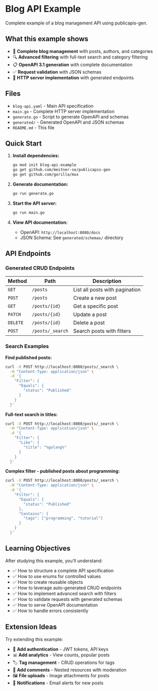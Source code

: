 # Blog API Example

Complete example of a blog management API using publicapis-gen.

## What this example shows

- 📝 **Complete blog management** with posts, authors, and categories
- 🔍 **Advanced filtering** with full-text search and category filtering
- 📋 **OpenAPI 3.1 generation** with complete documentation
- ✅ **Request validation** with JSON schemas
- 🚀 **HTTP server implementation** with generated endpoints

## Files

- `blog-api.yaml` - Main API specification
- `main.go` - Complete HTTP server implementation  
- `generate.go` - Script to generate OpenAPI and schemas
- `generated/` - Generated OpenAPI and JSON schemas
- `README.md` - This file

## Quick Start

1. **Install dependencies:**
   ```bash
   go mod init blog-api-example
   go get github.com/meitner-se/publicapis-gen
   go get github.com/gorilla/mux
   ```

2. **Generate documentation:**
   ```bash
   go run generate.go
   ```

3. **Start the API server:**
   ```bash
   go run main.go
   ```

4. **View API documentation:**
   - OpenAPI: `http://localhost:8080/docs`
   - JSON Schema: See `generated/schemas/` directory

## API Endpoints

### Generated CRUD Endpoints

| Method | Path | Description |
|--------|------|-------------|
| `GET` | `/posts` | List all posts with pagination |
| `POST` | `/posts` | Create a new post |  
| `GET` | `/posts/{id}` | Get a specific post |
| `PATCH` | `/posts/{id}` | Update a post |
| `DELETE` | `/posts/{id}` | Delete a post |
| `POST` | `/posts/_search` | Search posts with filters |

### Search Examples

**Find published posts:**
```bash
curl -X POST http://localhost:8080/posts/_search \
  -H "Content-Type: application/json" \
  -d '{
    "Filter": {
      "Equals": {
        "status": "Published"
      }
    }
  }'
```

**Full-text search in titles:**
```bash
curl -X POST http://localhost:8080/posts/_search \
  -H "Content-Type: application/json" \
  -d '{
    "Filter": {
      "Like": {
        "title": "%golang%"
      }
    }
  }'
```

**Complex filter - published posts about programming:**
```bash
curl -X POST http://localhost:8080/posts/_search \
  -H "Content-Type: application/json" \
  -d '{
    "Filter": {
      "Equals": {
        "status": "Published"
      },
      "Contains": {
        "tags": ["programming", "tutorial"]
      }
    }
  }'
```

## Learning Objectives

After studying this example, you'll understand:

- ✅ How to structure a complete API specification
- ✅ How to use enums for controlled values
- ✅ How to create reusable objects  
- ✅ How to leverage auto-generated CRUD endpoints
- ✅ How to implement advanced search with filters
- ✅ How to validate requests with generated schemas
- ✅ How to serve OpenAPI documentation
- ✅ How to handle errors consistently

## Extension Ideas

Try extending this example:

- 🔐 **Add authentication** - JWT tokens, API keys
- 📊 **Add analytics** - View counts, popular posts
- 🏷️ **Tag management** - CRUD operations for tags
- 💬 **Add comments** - Nested resources with moderation
- 🖼️ **File uploads** - Image attachments for posts
- 📧 **Notifications** - Email alerts for new posts